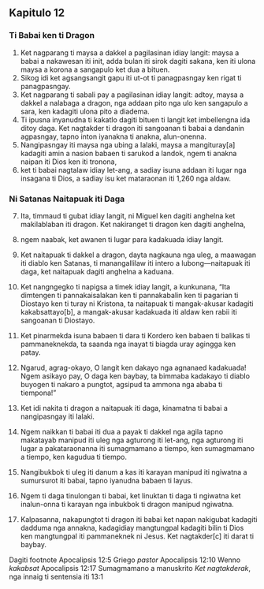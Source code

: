 Kapitulo 12
-----------

### Ti Babai ken ti Dragon

1. Ket nagparang ti maysa a dakkel a pagilasinan idiay langit: maysa a babai a nakawesan iti init, adda bulan iti sirok dagiti sakana, ken iti ulona maysa a korona a sangapulo ket dua a bituen.
2. Sikog idi ket agsangsangit gapu iti ut-ot ti panagpasngay ken rigat ti panagpasngay.
3. Ket nagparang ti sabali pay a pagilasinan idiay langit: adtoy, maysa a dakkel a nalabaga a dragon, nga addaan pito nga ulo ken sangapulo a sara, ken kadagiti ulona pito a diadema.
4. Ti ipusna inyanudna ti kakatlo dagiti bituen ti langit ket imbellengna ida ditoy daga. Ket nagtakder ti dragon iti sangoanan ti babai a dandanin agpasngay, tapno inton iyanakna ti anakna, alun-onenna.
5. Nangipasngay iti maysa nga ubing a lalaki, maysa a mangituray[a] kadagiti amin a nasion babaen ti sarukod a landok, ngem ti anakna naipan iti Dios ken iti tronona,
6. ket ti babai nagtalaw idiay let-ang, a sadiay isuna addaan iti lugar nga insagana ti Dios, a sadiay isu ket mataraonan iti 1,260 nga aldaw.

### Ni Satanas Naitapuak iti Daga

7. Ita, timmaud ti gubat idiay langit, ni Miguel ken dagiti anghelna ket makilablaban iti dragon. Ket nakiranget ti dragon ken dagiti anghelna,
8. ngem naabak, ket awanen ti lugar para kadakuada idiay langit.
9. Ket naitapuak ti dakkel a dragon, dayta nagkauna nga uleg, a maawagan iti diablo ken Satanas, ti manangallilaw iti intero a lubong—naitapuak iti daga, ket naitapuak dagiti anghelna a kaduana.
10. Ket nangngegko ti napigsa a timek idiay langit, a kunkunana, “Ita dimtengen ti pannakaisalakan ken ti pannakabalin ken ti pagarian ti Diostayo ken ti turay ni Kristona, ta naitapuak ti mangak-akusar kadagiti kakabsattayo[b], a mangak-akusar kadakuada iti aldaw ken rabii iti sangoanan ti Diostayo.
11. Ket pinarmekda isuna babaen ti dara ti Kordero ken babaen ti balikas ti pammaneknekda, ta saanda nga inayat ti biagda uray agingga ken patay.
12. Ngarud, agrag-okayo, O langit ken dakayo nga agnanaed kadakuada! Ngem asikayo pay, O daga ken baybay, ta bimmaba kadakayo ti diablo buyogen ti nakaro a pungtot, agsipud ta ammona nga ababa ti tiempona!”

13. Ket idi nakita ti dragon a naitapuak iti daga, kinamatna ti babai a nangipasngay iti lalaki.
14. Ngem naikkan ti babai iti dua a payak ti dakkel nga agila tapno makatayab manipud iti uleg nga agturong iti let-ang, nga agturong iti lugar a pakataraonanna iti sumagmamano a tiempo, ken sumagmamano a tiempo, ken kagudua ti tiempo.
15. Nangibukbok ti uleg iti danum a kas iti karayan manipud iti ngiwatna a sumursurot iti babai, tapno iyanudna babaen ti layus.
16. Ngem ti daga tinulongan ti babai, ket linuktan ti daga ti ngiwatna ket inalun-onna ti karayan nga inbukbok ti dragon manipud ngiwatna.
17. Kalpasanna, nakapungtot ti dragon iti babai ket napan nakigubat kadagiti dadduma nga annakna, kadagidiay mangtungpal kadagiti bilin ti Dios ken mangtungpal iti pammaneknek ni Jesus. Ket nagtakder[c] iti darat ti baybay.

Dagiti footnote
Apocalipsis 12:5 Griego *pastor*
Apocalipsis 12:10 Wenno *kakabsat*
Apocalipsis 12:17 Sumagmamano a manuskrito *Ket nagtakderak*, nga innaig ti sentensia iti 13:1